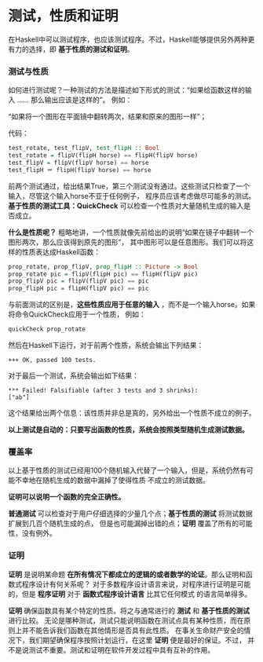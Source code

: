 测试，性质和证明
===================================
在Haskell中可以测试程序，也应该测试程序。不过，Haskell能够提供另外两种更有力的选择，即 **基于性质的测试和证明**。

### 测试与性质
如何进行测试呢？一种测试的方法是描述如下形式的测试：“如果给函数这样的输入 ...... 那么输出应该是这样的”。
例如：

“如果将一个图形在平面镜中翻转两次，结果和原来的图形一样”；

代码：
```Haskell
test_rotate, test_flipV, test_flipH :: Bool
test_rotate = flipV(flipH horse) == flipH(flipV horse)
test_flipV = flipV(flipV horse) == horse
test_flipH ＝ flipH(flipV horse) == horse
```
前两个测试通过，给出结果True，第三个测试没有通过。这些测试只检查了一个输入，尽管这个输入horse不亚于任何例子，
程序员应该考虑做尽可能多的测试。**基于性质的测试工具：QuickCheck** 可以检查一个性质对大量随机生成的输入是否成立。

**什么是性质呢？** 粗略地讲，一个性质就像先前给出的说明“如果在镜子中翻转一个图形两次，那么应该得到原先的图形”，
其中图形可以是任意图形。我们可以将这样的性质表达成Haskell函数：
```Haskell
prop_rotate, prop_flipV, prop_flipH :: Picture -> Bool
prop_rotate pic = flipV(flipH pic) == flipH(flipV pic)
prop_flipV pic = flipV(flipV pic) == pic
prop_flipH pic = flipH(flipV pic) == pic
```
与前面测试的区别是，**这些性质应用于任意的输入** ，而不是一个输入horse。如果将命令QuickCheck应用于一个性质，
例如：
```Haskell
quickCheck prop_rotate
```
然后在Haskell下运行，对于前两个性质，系统会输出下列结果：
```
+++ OK, passed 100 tests.
```
对于最后一个测试，系统会输出如下结果：
```
*** Failed! Falsifiable (after 3 tests and 3 shrinks):
["ab"]
```
这个结果给出两个信息：该性质并非总是真的，另外给出一个性质不成立的例子。

**以上测试是自动的：只要写出函数的性质，系统会按照类型随机生成测试数据。**

### 覆盖率
以上基于性质的测试已经用100个随机输入代替了一个输入，但是，系统仍然有可能不幸地在随机生成的数据中漏掉了使得性质
不成立的测试数据。

**证明可以说明一个函数的完全正确性。**

**普通测试** 可以检查对于用户仔细选择的少量几个点；**基于性质的测试** 将测试数据扩展到几百个随机生成的点，
但是也可能漏掉出错的点；**证明** 覆盖了所有的可能性，没有例外。

### 证明
**证明** 是说明某命题 **在所有情况下都成立的逻辑的或者数学的论证**。那么证明和函数式程序设计有何关系呢？
对于多数程序设计语言来说，对程序进行证明是可能的，但是 **程序证明** 对于 **函数式程序设计语言** 比其它任何模式
的语言简单得多。

**证明** 确保函数具有某个特定的性质。将之与通常进行的 **测试** 和 **基于性质的测试** 进行比较。
无论是哪种测试，测试只能说明函数在测试点具有某种性质，而在原则上并不能告诉我们函数在其他情形是否具有此性质。
在事关生命财产安全的情况下，我们期望确保程序按照计划运行，在这里 **证明** 便是最好的保证。不过，
并不是说测试不重要。测试和证明在软件开发过程中具有互补的作用。
